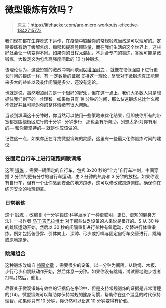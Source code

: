 # 微型锻炼有效吗？

> 原文：<https://lifehacker.com/are-micro-workouts-effective-1842715773>

我们现在都在生存模式下运作，在疫情中超越你的常规锻炼当然是可以理解的。定期锻炼有助于缓解焦虑、抑郁和提高睡眠质量，而在我们生活的这个世界上，这些好处会让一切变得不同。如果你的日程太混乱，不适合专门的锻炼，答案可能是微锻炼，大致定义为包含高强度间歇的 10 分钟锻炼。



该理论认为，这些短暂的激烈冲刺间歇[可以增强耐力](https://journals.plos.org/plosone/article?id=10.1371/journal.pone.0154075) ，就像在较低强度下进行更长时间的锻炼一样。有 [一定数量的证据](https://theconversation.com/health-check-high-intensity-micro-workouts-vs-traditional-regimes-18617) 支持这一理论，尽管对于微锻炼真正能带来多大的益处以及最佳间隔是多少，还没有定论。

也就是说，虽然增加耐力是一个很好的好处，但在这一点上，我们大多数人只是想抓住我们剩下的一丝理智。如果你只有 10 分钟的时间，那么快速锻炼总比什么都不做好并且可能对你的整体情绪有很大帮助。

当谈到填满这十分钟时，你当然可以使用一些策略来优化结果，但即使你所有的带宽都是围绕街区进行的十分钟- 分钟步行，那也会有所帮助。别想太多:对你有用的— 和你能坚持的— 就是你应该做的。

记住这一点，如果你正在寻找微型锻炼的灵感，这里有一些最大化你锻炼时间的建议:

### 在固定自行车上进行短跑间歇训练

这项 [锻炼](https://journals.plos.org/plosone/article?id=10.1371/journal.pone.0154075) ，需要一辆固定的自行车，包括 3x20 秒的“全力”自行车冲刺，中间穿插 2 分钟的更有分寸的自行车运动，由 2 分钟的热身和 3 分钟的放松。如果你没有自行车，但有一个让你感到安全的地方跑步，这可以修改成跑道训练。确保你在练习安全的物理距离。

### 日常锻炼

这个 [锻炼](https://www.health.com/fitness/one-minute-workout-book) ，改编自《一分钟锻炼:科学展示了一种更聪明、更快、更短的健身方法》一书作者 [马丁·吉巴拉博士](https://martingibala.com/) 对于那些缺乏设备的人来说是很好的。S 从 30 秒的跳跃运动开始，然后以 30 秒的间隔重复进行某种有氧运动，交替进行体重锻炼。例如包括俯卧撑、引体向上、深蹲、弓步或打嗝与固定自行车交替进行，跳绳或原地跑步。

### 跳绳组合

这种锻炼改编自 [喧闹文章](https://www.bustle.com/p/7-micro-workouts-that-are-super-effective-if-you-dont-have-much-time-to-exercise-51421) ，需要很少的设备。以一分钟为间隔，从跳绳、木板、步行弓步和跳跃动作开始，然后休息一分钟。如果你没有跳绳，试试原地跑步或者打嗝。)然后，重复。

尽管关于微观锻炼有效性的证据仍在争论中，但是支持常规锻炼的证据是非常清楚的(T4)。微型锻炼可以帮助你保持常规的健身习惯，帮助你在这个混乱的时代保持理智。如果你只有 10 分钟，你仍然可以让这 10 分钟变得有价值。